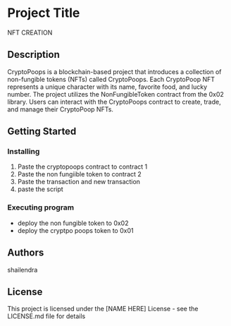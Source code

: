# Project Title

NFT CREATION

## Description

CryptoPoops is a blockchain-based project that introduces a collection of non-fungible tokens (NFTs) called CryptoPoops. Each CryptoPoop NFT represents a unique character with its name, favorite food, and lucky number. The project utilizes the NonFungibleToken contract from the 0x02 library. Users can interact with the CryptoPoops contract to create, trade, and manage their CryptoPoop NFTs.

## Getting Started

### Installing

1. Paste the cryptopoops contract to contract 1
2. Paste the non fungiible token to contract 2
3. Paste the transaction and new transaction
4. paste the script 
### Executing program

* deploy the non fungible token to 0x02
* deploy the cryptpo poops token to 0x01


## Authors
 shailendra




## License

This project is licensed under the [NAME HERE] License - see the LICENSE.md file for details
